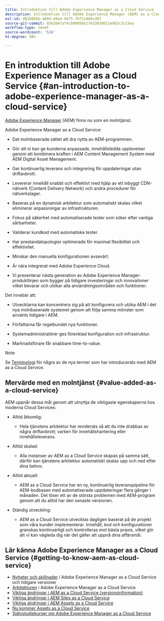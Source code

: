 ```yaml
---
title: Introduktion till Adobe Experience Manager as a Cloud Service
description: Introduktion till Adobe Experience Manager (AEM) as a Cloud Service.
exl-id: d81b85bb-a69d-49a4-9e75-76f1c6bbcd67
source-git-commit: 856266faf4cb99056b1763383d611e9b2c3c13ea
workflow-type: tm+mt
source-wordcount: '516'
ht-degree: 98%

---
```


# En introduktion till Adobe Experience Manager as a Cloud Service {#an-introduction-to-adobe-experience-manager-as-a-cloud-service}

[Adobe Experience Manager](https://www.adobe.com/marketing/experience-manager.html) (AEM) finns nu som en molntjänst.

Adobe Experience Manager as a Cloud Service:

* Det molnbaserade sättet att dra nytta av AEM-programmen.

* Gör att ni kan ge kunderna anpassade, innehållsledda upplevelser genom att kombinera kraften i AEM Content Management System med AEM Digital Asset Management.

* Ger kontinuerlig leverans och integrering för uppdateringar utan driftavbrott.

* Levererar innehåll snabbt och effektivt med hjälp av ett inbyggt CDN-nätverk (Content Delivery Network) och andra procedurer för nätverkslager.

* Baseras på en dynamisk arkitektur som automatiskt skalas vilket eliminerar anpassningar av infrastrukturen.

* Fokus på säkerhet med automatiserade tester som söker efter vanliga sårbarheter.

* Validerar kundkod med automatiska tester.

* Har prestandatopologier optimerade för maximal flexibilitet och effektivitet.

* Minskar den manuella konfigurationen avsevärt.

* Är nära integrerat med Adobe Experience Cloud.

* Vi presenterar nästa generation av Adobe Experience Manager-produktlinjen som bygger på tidigare investeringar och innovationer vilket bevarar och utökar alla användningsområden och funktioner.

Det innebär att:

* Utvecklarna kan koncentrera sig på att konfigurera och utöka AEM i det nya molnbaserade systemet genom att följa samma mönster som använts tidigare i AEM.

* Författarna får regelbundet nya funktioner.

* Systemadministratörer ges förenklad konfiguration och infrastruktur.

* Marknadsförare får snabbare time-to-value.

>[!NOTE]
>
>Se [Terminologi](terminology.md) för några av de nya termer som har introducerats med AEM as a Cloud Service.

## Mervärde med en molntjänst {#value-added-as-a-cloud-service}

AEM uppnår dessa mål genom att utnyttja de viktigaste egenskaperna hos moderna Cloud Services:

* Alltid åtkomlig:

   * Hela tjänstens arkitektur har reviderats så att du inte drabbas av några driftavbrott; varken för innehållshantering eller innehållsleverans.

* Alltid skalad:

   * Alla instanser av AEM as a Cloud Service skapas på samma sätt, därför kan tjänstens arkitektur automatiskt skalas upp och ned efter dina behov.

* Alltid aktuell:

   * AEM as a Cloud Service har en ny, kontinuerlig leveranspipeline för AEM-kodbasen med automatiserade uppdateringar flera gånger i månaden. Det löser ett av de största problemen med AEM-program genom att du alltid har den senaste versionen.

* Ständig utveckling:

   * AEM as a Cloud Service utvecklas dagligen baserat på de projekt som våra kunder implementerar. Innehåll, kod och konfigurationer granskas kontinuerligt och kontrolleras mot bästa praxis, vilket gör att vi kan vägleda dig när det gäller att uppnå dina affärsmål.

## Lär känna Adobe Experience Manager as a Cloud Service {#getting-to-know-aem-as-cloud-service}

* [Nyheter och skillnader](/help/overview/what-is-new-and-different.md) i Adobe Experience Manager as a Cloud Service och tidigare versioner
* [Arkitekturen](/help/core-concepts/architecture.md) i Adobe Experience Manager as a Cloud Service
* [Viktiga ändringar i AEM as a Cloud Service (versionsinformation)](/help/release-notes/aem-cloud-changes.md)
* [Viktiga ändringar i AEM Sites as a Cloud Service](/help/sites-cloud/sites-cloud-changes.md)
* [Viktiga ändringar i AEM Assets as a Cloud Service](/help/assets/assets-cloud-changes.md)
* [Nu kommer Assets as a Cloud Service](/help/assets/overview.md)
* [Självstudiekurser om Adobe Experience Manager as a Cloud Service](https://experienceleague.adobe.com/docs/experience-manager-learn/cloud-service/overview.html)
